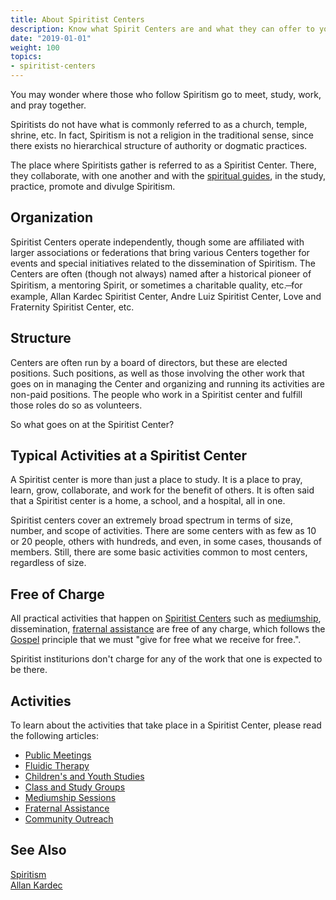 ```yaml
---
title: About Spiritist Centers
description: Know what Spirit Centers are and what they can offer to you.
date: "2019-01-01"
weight: 100
topics:
- spiritist-centers
---
```


You may wonder where those who follow Spiritism go to meet, study, work, and
pray together.

Spiritists do not have what is commonly referred to as a church, temple, shrine,
etc.  In fact, Spiritism is not a religion in the traditional sense, since there
exists no hierarchical structure of authority or dogmatic practices. 

The place where Spiritists gather is referred to as a Spiritist Center. There,
they collaborate, with one another and with the [spiritual
guides](/about/spiritual-guide), in the study, practice, promote and divulge
Spiritism. 

## Organization
Spiritist Centers operate independently, though some are affiliated with larger
associations or federations that bring various Centers together for events and
special initiatives related to the dissemination of Spiritism.  The Centers are
often (though not always) named after a historical pioneer of Spiritism, a
mentoring Spirit, or sometimes a charitable quality, etc. ̶  for example, Allan
Kardec Spiritist Center, Andre Luiz Spiritist Center, Love and Fraternity
Spiritist Center, etc.

## Structure
Centers are often run by a board of directors, but these are elected positions.
Such positions, as well as those involving the other work that goes on in
managing the Center and organizing and running its activities are non-paid
positions. The people who work in a Spiritist center and fulfill those roles do
so as volunteers.

So what goes on at the Spiritist Center?

## Typical Activities at a Spiritist Center
A Spiritist center is more than just a place to study. It is a place to pray,
learn, grow, collaborate, and work for the  benefit of others.  It is often said
that a Spiritist center is a home, a school, and a hospital, all in one.

Spiritist centers cover an extremely broad spectrum in terms of size, number,
and scope of activities.  There are some centers with as few as 10 or 20 people,
others with hundreds, and even, in some cases, thousands of members.  Still,
there are some basic activities common to most centers, regardless of size.

## Free of Charge
All practical activities that happen on [Spiritist Centers](../centers) such as
[mediumship](../mediumship), dissemination, [fraternal
assistance](../centers/fraternal-assistance) are free of any charge, which
follows the [Gospel](/gospel) principle that we must "give for free what we
receive for free.".  

Spiritist institurions don't charge for any of the work that one is expected to
be there.

## Activities
To learn about the activities that take place in a Spiritist Center, please read
the following articles:
* [Public Meetings](../public-meetings)  
* [Fluidic Therapy](../fluidic-therapy)  
* [Children's and Youth Studies](../children-youth-studies)  
* [Class and Study Groups](../study-groups)  
* [Mediumship Sessions](../mediumship-sessions)  
* [Fraternal Assistance](../fraternal-assistance)  
* [Community Outreach](../community-outreach)  

## See Also
[Spiritism](/spiritism)  
[Allan Kardec](/bio/allan-kardec)
